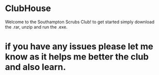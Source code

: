 # ClubHouse

Welcome to the Southampton Scrubs Club! to get started simply download the .rar, unzip and run the .exe. 

# if you have any issues please let me know as it helps me better the club and also learn. 
